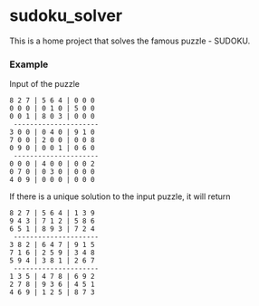 # sudoku_solver
This is a home project that solves the famous puzzle - SUDOKU.


### Example
Input of the puzzle
```
8 2 7 | 5 6 4 | 0 0 0 
0 0 0 | 0 1 0 | 5 0 0 
0 0 1 | 8 0 3 | 0 0 0 
 ---------------------
3 0 0 | 0 4 0 | 9 1 0 
7 0 0 | 2 0 0 | 0 0 8 
0 9 0 | 0 0 1 | 0 6 0 
 ---------------------
0 0 0 | 4 0 0 | 0 0 2 
0 7 0 | 0 3 0 | 0 0 0 
4 0 9 | 0 0 0 | 0 0 0 
```

If there is a unique solution to the input puzzle,
it will return 
```
8 2 7 | 5 6 4 | 1 3 9 
9 4 3 | 7 1 2 | 5 8 6 
6 5 1 | 8 9 3 | 7 2 4 
 ---------------------
3 8 2 | 6 4 7 | 9 1 5 
7 1 6 | 2 5 9 | 3 4 8 
5 9 4 | 3 8 1 | 2 6 7 
 ---------------------
1 3 5 | 4 7 8 | 6 9 2 
2 7 8 | 9 3 6 | 4 5 1 
4 6 9 | 1 2 5 | 8 7 3 
```